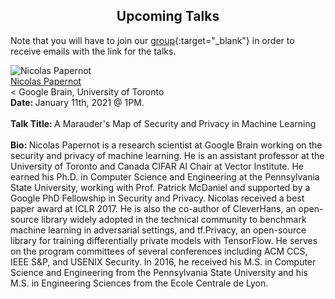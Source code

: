 <h2 style="text-align:center"> Upcoming Talks </h2>

Note that you will have to join our [group](https://groups.google.com/forum/#!forum/ml_logic_seminar/join 
){:target="_blank"} in order to receive emails with the link for the talks.

<div class="talks">
  <div class="talk">
    <div class="speakerInfo"> 
                <img alt="Nicolas Papernot" src="{{site.baseurl}}/assets/img/nicolas.png">
      <br>
      <a href="https://www.papernot.fr/" target="_blank">Nicolas Papernot</a> 
      <br><
      Google Brain, University of Toronto
    </div>
    <div class="talkInfo"> 
              <strong> Date: </strong> January 11th, 2021 @ 1PM.
      <br><br>
<strong> Talk Title: </strong> A Marauder's Map of Security and Privacy in Machine Learning 
     <br><br>
      <strong> Bio: </strong> Nicolas Papernot is a research scientist at Google Brain working on the security and privacy of machine learning. He is an assistant professor at the University of Toronto and Canada CIFAR AI Chair at Vector Institute. He earned his Ph.D. in Computer Science and Engineering at the Pennsylvania State University, working with Prof. Patrick McDaniel and supported by a Google PhD Fellowship in Security and Privacy. Nicolas received a best paper award at ICLR 2017. He is also the co-author of CleverHans, an open-source library widely adopted in the technical community to benchmark machine learning in adversarial settings, and tf.Privacy, an open-source library for training differentially private models with TensorFlow. He serves on the program committees of several conferences including ACM CCS, IEEE S&P, and USENIX Security. In 2016, he received his M.S. in Computer Science and Engineering from the Pennsylvania State University and his M.S. in Engineering Sciences from the Ecole Centrale de Lyon.   
    </div>
  </div>
</div>
